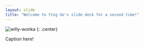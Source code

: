 ```yaml
---
layout: slide
title: "Welcome to Ying Ge's slide deck for a second time!"
---
```


![willy-wonka](https://cloud.githubusercontent.com/assets/16547949/25401209/19a78926-29c3-11e7-9dd5-6ccc07e38f54.jpg)
{: .center}

Caption here!
